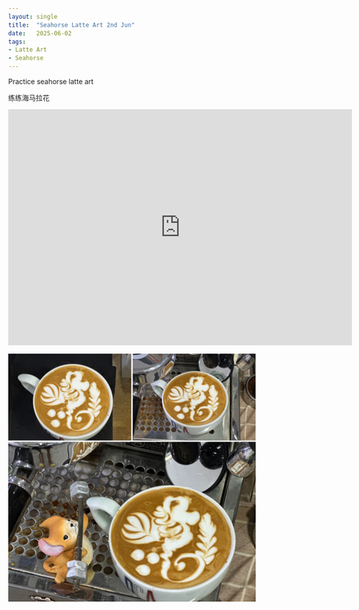 ```yaml
---
layout: single
title:  "Seahorse Latte Art 2nd Jun"
date:   2025-06-02
tags:
- Latte Art
- Seahorse
---
```



Practice seahorse latte art

练练海马拉花


<div class="embed-container">
  <iframe
      src="https://www.youtube.com/embed/bhIfl3o8qig"
      width="700"
      height="480"
      frameborder="0"
      allowfullscreen="true">
  </iframe>
</div>


![](/assets/img/2025/06/02/E9BB8EE5-51CA-4374-A66F-783C66E45D13.JPG)
